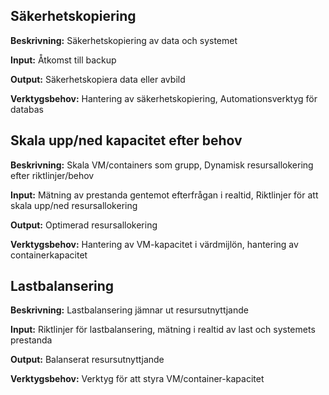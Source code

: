 ## Säkerhetskopiering
**Beskrivning:**
Säkerhetskopiering av data och systemet

**Input:**
Åtkomst till backup

**Output:**
Säkerhetskopiera data eller avbild

**Verktygsbehov:**
Hantering av säkerhetskopiering, Automationsverktyg för databas


## Skala upp/ned kapacitet efter behov 
**Beskrivning:**
Skala VM/containers som grupp, Dynamisk resursallokering efter riktlinjer/behov 

**Input:**
Mätning av prestanda gentemot efterfrågan i realtid, Riktlinjer för att skala upp/ned resursallokering

**Output:**
Optimerad resursallokering

**Verktygsbehov:**
Hantering av VM-kapacitet i värdmijlön, hantering av containerkapacitet  


## Lastbalansering
**Beskrivning:**
Lastbalansering jämnar ut resursutnyttjande

**Input:**
Riktlinjer för lastbalansering, mätning i realtid av last och systemets prestanda

**Output:**
Balanserat resursutnyttjande

**Verktygsbehov:**
Verktyg för att styra VM/container-kapacitet
